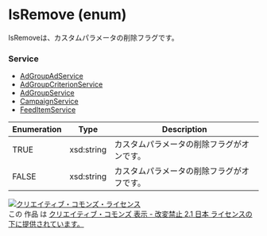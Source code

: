 # IsRemove (enum)
IsRemoveは、カスタムパラメータの削除フラグです。

### Service
+ [AdGroupAdService](../services/AdGroupAdService.md)
+ [AdGroupCriterionService](../services/AdGroupCriterionService.md)
+ [AdGroupService](../services/AdGroupService.md)
+ [CampaignService](../services/CampaignService.md)
+ [FeedItemService](../services/FeedItemService.md)

| Enumeration | Type | Description | 
|---|---|---|
| TRUE| xsd:string| カスタムパラメータの削除フラグがオンです。 |
| FALSE| xsd:string| カスタムパラメータの削除フラグがオフです。 |

<a rel="license" href="http://creativecommons.org/licenses/by-nd/2.1/jp/"><img alt="クリエイティブ・コモンズ・ライセンス" style="border-width:0" src="https://i.creativecommons.org/l/by-nd/2.1/jp/88x31.png" /></a><br />この 作品 は <a rel="license" href="http://creativecommons.org/licenses/by-nd/2.1/jp/">クリエイティブ・コモンズ 表示 - 改変禁止 2.1 日本 ライセンスの下に提供されています。</a>
